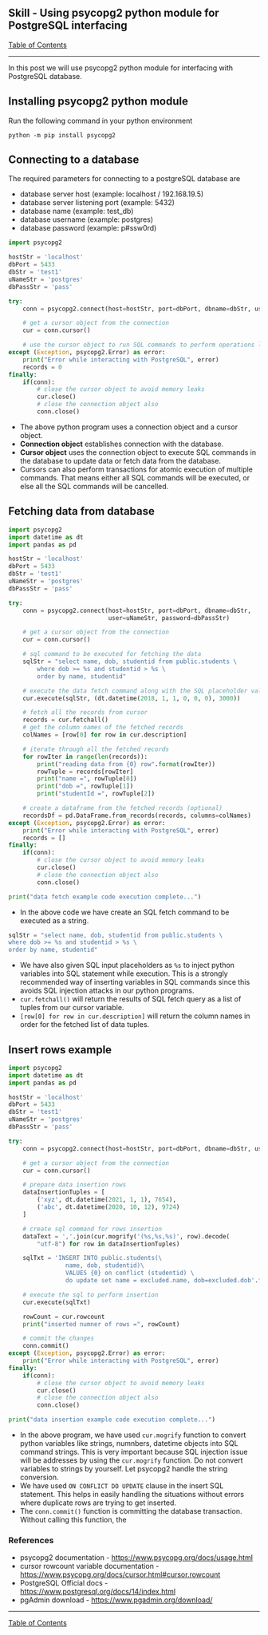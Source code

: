 ## Skill - Using psycopg2 python module for PostgreSQL interfacing
[Table of Contents](https://nagasudhir.blogspot.com/2020/04/taming-python-table-of-contents.html)

<hr/>
In this post we will use psycopg2 python module for interfacing with PostgreSQL database.

## Installing psycopg2 python module
Run the following command in your python environment
```
python -m pip install psycopg2
``` 

## Connecting to a database
The required parameters for connecting to a postgreSQL database are
* database server host (example: localhost / 192.168.19.5)
* database server listening port (example: 5432)
* database name (example: test_db)
* database username (example: postgres)
* database password (example: p#ssw0rd)

```python
import psycopg2

hostStr = 'localhost'
dbPort = 5433
dbStr = 'test1'
uNameStr = 'postgres'
dbPassStr = 'pass'

try:
    conn = psycopg2.connect(host=hostStr, port=dbPort, dbname=dbStr, user=uNameStr, password=dbPassStr)

    # get a cursor object from the connection
    cur = conn.cursor()

    # use the cursor object to run SQL commands to perform operations like fetch rows, insert rows, update rows, delete rows etc.
except (Exception, psycopg2.Error) as error:
    print("Error while interacting with PostgreSQL", error)
    records = 0
finally:
    if(conn):
        # close the cursor object to avoid memory leaks
        cur.close()
        # close the connection object also
        conn.close()
```

* The above python program uses a connection object and a cursor object.
* **Connection object** establishes connection with the database.
* **Cursor object** uses the connection object to execute SQL commands in the database to update data or fetch data from the database.
* Cursors can also perform transactions for atomic execution of multiple commands. That means either all SQL commands will be executed, or else all the SQL commands will be cancelled.

## Fetching data from database

```python
import psycopg2
import datetime as dt
import pandas as pd

hostStr = 'localhost'
dbPort = 5433
dbStr = 'test1'
uNameStr = 'postgres'
dbPassStr = 'pass'

try:
    conn = psycopg2.connect(host=hostStr, port=dbPort, dbname=dbStr,
                            user=uNameStr, password=dbPassStr)

    # get a cursor object from the connection
    cur = conn.cursor()

    # sql command to be executed for fetching the data
    sqlStr = "select name, dob, studentid from public.students \
        where dob >= %s and studentid > %s \
        order by name, studentid"

    # execute the data fetch command along with the SQL placeholder values
    cur.execute(sqlStr, (dt.datetime(2018, 1, 1, 0, 0, 0), 3000))

    # fetch all the records from cursor
    records = cur.fetchall()
    # get the column names of the fetched records
    colNames = [row[0] for row in cur.description]

    # iterate through all the fetched records
    for rowIter in range(len(records)):
        print("reading data from {0} row".format(rowIter))
        rowTuple = records[rowIter]
        print("name =", rowTuple[0])
        print("dob =", rowTuple[1])
        print("studentId =", rowTuple[2])

    # create a dataframe from the fetched records (optional)
    recordsDf = pd.DataFrame.from_records(records, columns=colNames)
except (Exception, psycopg2.Error) as error:
    print("Error while interacting with PostgreSQL", error)
    records = []
finally:
    if(conn):
        # close the cursor object to avoid memory leaks
        cur.close()
        # close the connection object also
        conn.close()

print("data fetch example code execution complete...")
```

* In the above code we have create an SQL fetch command to be executed as a string.

```python
sqlStr = "select name, dob, studentid from public.students \
where dob >= %s and studentid > %s \
order by name, studentid"
```

* We have also given SQL input placeholders as ```%s``` to inject python variables into SQL statement while execution. This is a strongly recommended way of inserting variables in SQL commands since this avoids SQL injection attacks in our python programs.
* ```cur.fetchall()``` will return the results of SQL fetch query as a list of tuples from our cursor variable.
* ```[row[0] for row in cur.description]``` will return the column names in order for the fetched list of data tuples. 

## Insert rows example
```python
import psycopg2
import datetime as dt
import pandas as pd

hostStr = 'localhost'
dbPort = 5433
dbStr = 'test1'
uNameStr = 'postgres'
dbPassStr = 'pass'

try:
    conn = psycopg2.connect(host=hostStr, port=dbPort, dbname=dbStr, user=uNameStr, password=dbPassStr)

    # get a cursor object from the connection
    cur = conn.cursor()

    # prepare data insertion rows
    dataInsertionTuples = [
        ('xyz', dt.datetime(2021, 1, 1), 7654),
        ('abc', dt.datetime(2020, 10, 12), 9724)
    ]

    # create sql command for rows insertion
    dataText = ','.join(cur.mogrify('(%s,%s,%s)', row).decode(
        "utf-8") for row in dataInsertionTuples)

    sqlTxt = 'INSERT INTO public.students(\
                name, dob, studentid)\
                VALUES {0} on conflict (studentid) \
                do update set name = excluded.name, dob=excluded.dob'.format(dataText)

    # execute the sql to perform insertion
    cur.execute(sqlTxt)

    rowCount = cur.rowcount
    print("inserted numner of rows =", rowCount)

    # commit the changes
    conn.commit()
except (Exception, psycopg2.Error) as error:
    print("Error while interacting with PostgreSQL", error)
finally:
    if(conn):
        # close the cursor object to avoid memory leaks
        cur.close()
        # close the connection object also
        conn.close()

print("data insertion example code execution complete...")
```
* In the above program, we have used ```cur.mogrify``` function to convert python variables like strings, numnbers, datetime objects into SQL command strings. This is very important because SQL injection issue will be addresses by using the ```cur.mogrify``` function. Do not  convert variables to strings by yourself. Let psycopg2 handle the string conversion.
* We have used ```ON CONFLICT DO UPDATE``` clause in the insert SQL statement. This helps in easily handling the situations without errors where duplicate rows are trying to get inserted.
* The ```conn.commit()``` function is committing the database transaction. Without calling this function, the 

### References
* psycopg2 documentation - https://www.psycopg.org/docs/usage.html
* cursor rowcount variable documentation - https://www.psycopg.org/docs/cursor.html#cursor.rowcount 
* PostgreSQL Official docs - https://www.postgresql.org/docs/14/index.html
* pgAdmin download - https://www.pgadmin.org/download/

<hr/>

[Table of Contents](https://nagasudhir.blogspot.com/2020/04/taming-python-table-of-contents.html)


<!--stackedit_data:
eyJoaXN0b3J5IjpbLTEyNDgxODYzODEsMTg2MDcxNjI2NSw2OT
gwOTY0NzMsNzUyMzkwNzQ1LDQwODE4MDc3LDE0NDg0NjkxNCwt
MTUzNjc2NzgzMiwtMjEzMTIxMTM3MCwyMDQ0ODUzMTcsMTk3OT
g4MTM2MCwtMTM2NDI1MTQyOSwxMDI3MTIwMjI0LC0xMTUzNjcx
NTgyXX0=
-->